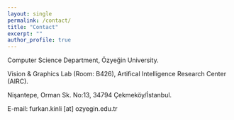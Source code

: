 ```yaml
---
layout: single
permalink: /contact/
title: "Contact"
excerpt: ""
author_profile: true
---
```


Computer Science Department, Özyeğin University.

Vision & Graphics Lab (Room: B426), Artifical Intelligence Research Center (AIRC).

Nişantepe, Orman Sk. No:13, 34794 Çekmeköy/İstanbul.

E-mail: furkan.kinli [at] ozyegin.edu.tr